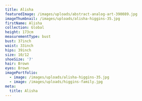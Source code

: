 ```yaml
---
title: Alisha
featuredImage: /images/uploads/abstract-analog-art-390089.jpg
imageThumbnail: /images/uploads/alisha-higgins-35.jpg
firstName: Alisha
collection: Global
height: 173cm
measurementType: bust
bust: 37inch
waist: 33inch
hips: 39inch
size: 10/12
shoeSize: '7'
hair: Brown
eyes: Brown
imagePortfolio:
  - image: /images/uploads/alisha-higgins-35.jpg
  - image: /images/uploads/higgins-family.jpg
meta:
  title: Alisha
---
```


